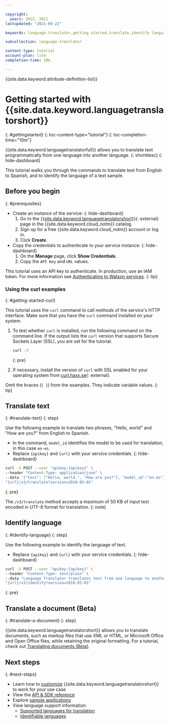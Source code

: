 ```yaml
---

copyright:
  years: 2015, 2021
lastupdated: "2021-09-22"

keywords: language translator,getting started,translate,identify language,translate document,translation

subcollection: language-translator

content-type: tutorial
account-plan: lite
completion-time: 10m

---
```


{{site.data.keyword.attribute-definition-list}}

# Getting started with {{site.data.keyword.languagetranslatorshort}}
{: #gettingstarted}
{: toc-content-type="tutorial"}
{: toc-completion-time="10m"}

{{site.data.keyword.languagetranslatorfull}} allows you to translate text programmatically from one language into another language.
{: shortdesc}
{: hide-dashboard}

This tutorial walks you through the commands to translate text from English to Spanish, and to identify the language of a text sample.

## Before you begin
{: #prerequisites}

- Create an instance of the service: {: hide-dashboard}
    1.  Go to the [{{site.data.keyword.languagetranslatorshort}}](https://{DomainName}/catalog/language-translator){: external} page in the {{site.data.keyword.cloud_notm}} catalog.
    1.  Sign up for a free {{site.data.keyword.cloud_notm}} account or log in.
    1.  Click **Create**.
- Copy the credentials to authenticate to your service instance: {: hide-dashboard}
    1.  On the **Manage** page, click **Show Credentials**.
    1.  Copy the `API Key` and `URL` values.

This tutorial uses an API key to authenticate. In production, use an IAM token. For more information see [Authenticating to Watson services](/docs/watson?topic=watson-iam).
{: tip}

### Using the curl examples
{: #getting-started-curl}

This tutorial uses the `curl` command to call methods of the service's HTTP interface. Make sure that you have the `curl` command installed on your system.

1.  To test whether `curl` is installed, run the following command on the command line. If the output lists the `curl` version that supports Secure Sockets Layer (SSL), you are set for the tutorial.

    ```bash
    curl -V
    ```
    {: pre}

1.  If necessary, install the version of `curl` with SSL enabled for your operating system from [curl.haxx.se](https://curl.haxx.se/){: external}.

Omit the braces (`{ }`) from the examples. They indicate variable values.
{: tip}

## Translate text
{: #translate-text}
{: step}

Use the following example to translate two phrases, "Hello, world" and "How are you?" from English to Spanish.

-   In the command, `model_id` identifies the model to be used for translation, in this case `en-es`.
-   Replace `{apikey}` and `{url}` with your service credentials. {: hide-dashboard}

```sh
curl -X POST --user "apikey:{apikey}" \
--header "Content-Type: application/json" \
--data '{"text": ["Hello, world.", "How are you?"], "model_id":"en-es"}' \
"{url}/v3/translate?version=2018-05-01"
```
{: pre}

The `/v3/translate` method accepts a maximum of 50 KB of input text encoded in UTF-8 format for translation.
{: note}

## Identify language
{: #identify-language}
{: step}

Use the following example to identify the language of text.

-   Replace `{apikey}` and `{url}` with your service credentials. {: hide-dashboard}

```sh
curl -X POST --user "apikey:{apikey}" \
--header "Content-Type: text/plain" \
--data "Language Translator translates text from one language to another" \
"{url}/v3/identify?version=2018-05-01"
```
{: pre}

## Translate a document (Beta)
{: #translate-a-document}
{: step}

{{site.data.keyword.languagetranslatorshort}} allows you to translate documents, such as markup files that use XML or HTML, or Microsoft Office and Open Office files, while retaining the original formatting. For a tutorial, check out [Translating documents (Beta)](/docs/language-translator?topic=language-translator-document-translator-tutorial).

## Next steps
{: #next-steps}

- Learn how to [customize](/docs/language-translator?topic=language-translator-customizing) {{site.data.keyword.languagetranslatorshort}} to work for your use case
- View the [API & SDK reference](https://{DomainName}/apidocs/language-translator)
- Explore [sample applications](/docs/language-translator?topic=language-translator-sample-apps)
- View language support information:
    - [Supported languages for translation](/docs/language-translator?topic=language-translator-translation-models)
    - [Identifiable languages](/docs/language-translator?topic=language-translator-identifiable-languages)
